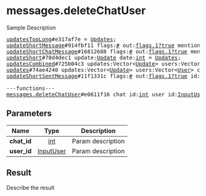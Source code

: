 # messages.deleteChatUser

Sample Description

<pre>
<a href="../constructor/updatesTooLong">updatesTooLong</a>#e317af7e = <a href="../type/Updates.md">Updates</a>;
<a href="../constructor/updateShortMessage">updateShortMessage</a>#914fbf11 flags:<a href="../type/#.md">#</a> out:<a href="../type/flags.1?true.md">flags.1?true</a> mentioned:<a href="../type/flags.4?true.md">flags.4?true</a> media_unread:<a href="../type/flags.5?true.md">flags.5?true</a> silent:<a href="../type/flags.13?true.md">flags.13?true</a> id:<a href="../type/int.md">int</a> user_id:<a href="../type/int.md">int</a> message:<a href="../type/string.md">string</a> pts:<a href="../type/int.md">int</a> pts_count:<a href="../type/int.md">int</a> date:<a href="../type/int.md">int</a> fwd_from:<a href="../type/flags.2?MessageFwdHeader.md">flags.2?MessageFwdHeader</a> via_bot_id:<a href="../type/flags.11?int.md">flags.11?int</a> reply_to_msg_id:<a href="../type/flags.3?int.md">flags.3?int</a> entities:Vector&lt;<a href="../type/flags.7?Vector.md">flags.7?Vector</a>&gt; = <a href="../type/Updates.md">Updates</a>;
<a href="../constructor/updateShortChatMessage">updateShortChatMessage</a>#16812688 flags:<a href="../type/#.md">#</a> out:<a href="../type/flags.1?true.md">flags.1?true</a> mentioned:<a href="../type/flags.4?true.md">flags.4?true</a> media_unread:<a href="../type/flags.5?true.md">flags.5?true</a> silent:<a href="../type/flags.13?true.md">flags.13?true</a> id:<a href="../type/int.md">int</a> from_id:<a href="../type/int.md">int</a> chat_id:<a href="../type/int.md">int</a> message:<a href="../type/string.md">string</a> pts:<a href="../type/int.md">int</a> pts_count:<a href="../type/int.md">int</a> date:<a href="../type/int.md">int</a> fwd_from:<a href="../type/flags.2?MessageFwdHeader.md">flags.2?MessageFwdHeader</a> via_bot_id:<a href="../type/flags.11?int.md">flags.11?int</a> reply_to_msg_id:<a href="../type/flags.3?int.md">flags.3?int</a> entities:Vector&lt;<a href="../type/flags.7?Vector.md">flags.7?Vector</a>&gt; = <a href="../type/Updates.md">Updates</a>;
<a href="../constructor/updateShort">updateShort</a>#78d4dec1 update:<a href="../type/Update.md">Update</a> date:<a href="../type/int.md">int</a> = <a href="../type/Updates.md">Updates</a>;
<a href="../constructor/updatesCombined">updatesCombined</a>#725b04c3 updates:Vector&lt;<a href="../type/Update.md">Update</a>&gt; users:Vector&lt;<a href="../type/User.md">User</a>&gt; chats:Vector&lt;<a href="../type/Chat.md">Chat</a>&gt; date:<a href="../type/int.md">int</a> seq_start:<a href="../type/int.md">int</a> seq:<a href="../type/int.md">int</a> = <a href="../type/Updates.md">Updates</a>;
<a href="../constructor/updates">updates</a>#74ae4240 updates:Vector&lt;<a href="../type/Update.md">Update</a>&gt; users:Vector&lt;<a href="../type/User.md">User</a>&gt; chats:Vector&lt;<a href="../type/Chat.md">Chat</a>&gt; date:<a href="../type/int.md">int</a> seq:<a href="../type/int.md">int</a> = <a href="../type/Updates.md">Updates</a>;
<a href="../constructor/updateShortSentMessage">updateShortSentMessage</a>#11f1331c flags:<a href="../type/#.md">#</a> out:<a href="../type/flags.1?true.md">flags.1?true</a> id:<a href="../type/int.md">int</a> pts:<a href="../type/int.md">int</a> pts_count:<a href="../type/int.md">int</a> date:<a href="../type/int.md">int</a> media:<a href="../type/flags.9?MessageMedia.md">flags.9?MessageMedia</a> entities:Vector&lt;<a href="../type/flags.7?Vector.md">flags.7?Vector</a>&gt; = <a href="../type/Updates.md">Updates</a>;

---functions---
<a href="../method/messages.deleteChatUser.md">messages.deleteChatUser</a>#e0611f16 chat_id:<a href="../type/int.md">int</a> user_id:<a href="../type/InputUser.md">InputUser</a> = <a href="../type/Updates.md">Updates</a>;
</pre>

## Parameters

| Name | Type | Description |
|------|:----:|-------------|
| **chat_id** | [int](../type/int.md) | Param description |
| **user_id** | [InputUser](../type/InputUser.md) | Param description |

## Result

Describe the result

